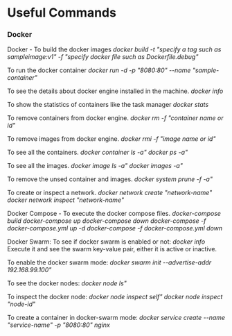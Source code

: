 # Useful Commands

### Docker

Docker - 
To build the docker images
 *docker build -t "specify a tag such as sampleimage:v1" -f "specify docker file such as Dockerfile.debug"*

To run the docker container
*docker run -d -p "8080:80" --name "sample-container"*

To see the details about docker engine installed in the machine.
*docker info*

To show the statistics of containers like the task manager
*docker stats*

To remove containers from docker engine.
*docker rm -f "container name or id"*

To remove images from docker engine.
*docker rmi -f "image name or id"*

To see all the containers.
*docker container ls -a"*
*docker ps -a"*

To see all the images.
*docker image ls -a"*
*docker images -a"*

To remove the unsed container and images.
*docker system prune -f -a"*

To create or inspect a network.
*docker network create "network-name"*
*docker network inspect "network-name"*


Docker Compose -
To execute the docker compose files.
*docker-compose build*
*docker-compose up*
*docker-compose down*
*docker-compose -f docker-compose.yml up -d*
*docker-compose -f docker-compose.yml down*

Docker Swarm:
To see if docker swarm is enabled or not:
*docker info*
Execute it and see the swarm key-value pair, either it is active or inactive.

To enable the docker swarm mode:
*docker swarm init --advertise-addr 192.168.99.100"*

To see the docker nodes:
*docker node ls"*

To inspect the docker node:
*docker node inspect self"*
*docker node inspect "node-id"*

To create a container in docker-swarm mode:
*docker service create --name "service-name" -p "8080:80" nginx*
